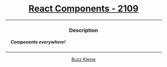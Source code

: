 # [<center>React Components - 2109</center>](https://intranet.hbtn.io/projects/2109)
 ---
 ### <center>Description</center> 
 ##### &emsp; Components everywhere!
 ---
 [<center>Buzz Kleine</center>](https://github.com/conkobar)
